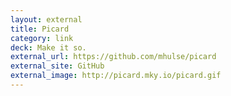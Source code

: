 ```yaml
---
layout: external
title: Picard
category: link
deck: Make it so.
external_url: https://github.com/mhulse/picard
external_site: GitHub
external_image: http://picard.mky.io/picard.gif
---
```

